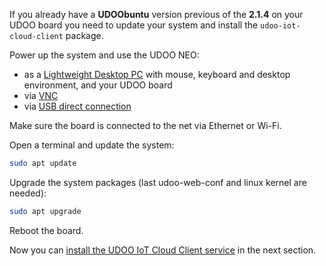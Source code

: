If you already have a **UDOObuntu** version previous of the **2.1.4** on your UDOO board you need to update your system and install the `udoo-iot-cloud-client` package.

Power up the system and use the UDOO NEO:
* as a [Lightweight Desktop PC](https://www.udoo.org/docs-neo/Getting_Started/Use_as_a_Lightweight_Desktop_PC.html) with mouse, keyboard and desktop environment, and your UDOO board
* via [VNC](https://www.udoo.org/docs-neo/Getting_Started/Use_as_a_headless_IoT_Device.html)
* via [USB direct connection](https://www.udoo.org/docs-neo/Basic_Setup/Usb_Direct_Connection.html)

Make sure the board is connected to the net via Ethernet or Wi-Fi.

Open a terminal and update the system:
```bash
sudo apt update
```
Upgrade the system packages (last udoo-web-conf and linux kernel are needed):
```bash
sudo apt upgrade
```
Reboot the board.

Now you can [install the UDOO IoT Cloud Client service](!Install_the_UDOO_Iot_Client_service) in the next section.
